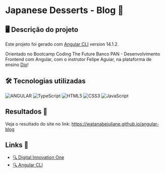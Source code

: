 # Japanese Desserts - Blog 🍡

## 🖥️ Descrição do projeto 
Este projeto foi gerado com [Angular CLI](https://github.com/angular/angular-cli) version 14.1.2.

Orientado no Bootcamp Coding The Future Banco PAN - Desenvolvimento Frontend com Angular, com o instrutor Felipe Aguiar, na plataforma de ensino [Dio](https://www.dio.me/)!

## 🛠️ Tecnologias utilizadas
![ANGULAR](https://img.shields.io/badge/Angular-DD0031?style=for-the-badge&logo=angular&logoColor=white)
![TypeScript](https://img.shields.io/badge/TypeScript-007ACC?style=for-the-badge&logo=typescript&logoColor=white)
![HTML5](https://img.shields.io/badge/HTML5-E34F26?style=for-the-badge&logo=html5&logoColor=white)
![CSS3](https://img.shields.io/badge/CSS3-1572B6?style=for-the-badge&logo=css3&logoColor=white)
![JavaScript](https://img.shields.io/badge/JavaScript-F7DF1E?style=for-the-badge&logo=javascript&logoColor=black)

## Resultados 🚩
Veja o resultado do site no link:
https://watanabejuliane.github.io/angular-blog

## Links 🔗

* [🔍 Digital Innovation One](https://www.dio.me/)
* [🔍 Angular CLI ](https://angular.io/cli)
